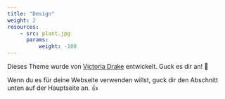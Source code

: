 ```yaml
---
title: "Design"
weight: 2
resources:
    - src: plant.jpg
      params:
          weight: -100
---
```


Dieses Theme wurde von [Victoria Drake](https://victoria.dev) entwickelt. Guck es dir an! 💪

Wenn du es für deine Webseite verwenden willst, guck dir den Abschnitt unten auf der Hauptseite an.
👍
